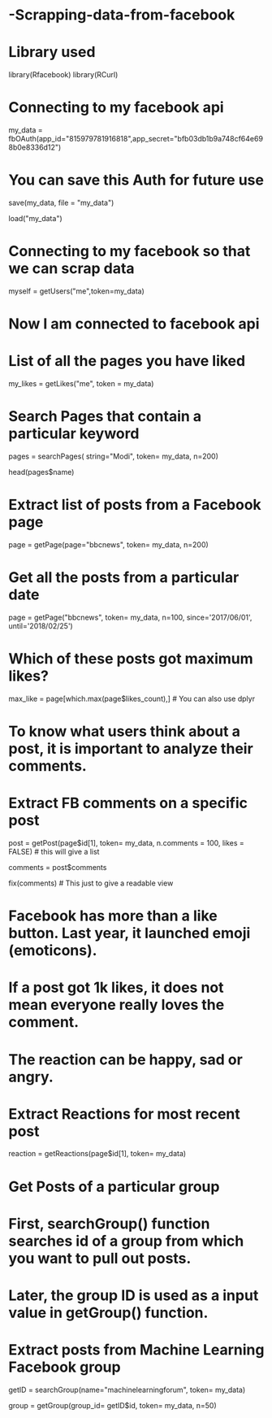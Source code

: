 # -Scrapping-data-from-facebook
# Library used

library(Rfacebook)
library(RCurl)

# Connecting to my facebook api

my_data = fbOAuth(app_id="815979781916818",app_secret="bfb03db1b9a748cf64e698b0e8336d12")

# You can save this Auth for future use

save(my_data, file = "my_data")

load("my_data")

# Connecting to my facebook so that we can scrap data 

myself = getUsers("me",token=my_data)

# Now I am connected to facebook api

# List of all the pages you have liked

my_likes = getLikes("me", token = my_data)

# Search Pages that contain a particular keyword

pages = searchPages( string="Modi", token= my_data, n=200)

head(pages$name)

# Extract list of posts from a Facebook page

page = getPage(page="bbcnews", token= my_data, n=200)

# Get all the posts from a particular date

page = getPage("bbcnews", token= my_data, n=100,
                since='2017/06/01', until='2018/02/25')

# Which of these posts got maximum likes?

max_like = page[which.max(page$likes_count),] # You can also use dplyr

# To know what users think about a post, it is important to analyze their comments.
# Extract FB comments on a specific post

post = getPost(page$id[1], token= my_data, n.comments = 100, likes = FALSE) # this will give a list

comments = post$comments 

fix(comments) # This just to give a readable view

# Facebook has more than a like button. Last year, it launched emoji (emoticons). 
# If a post got 1k likes, it does not mean everyone really loves the comment. 
# The reaction can be happy, sad or angry.

# Extract Reactions for most recent post

reaction = getReactions(page$id[1], token= my_data)

# Get Posts of a particular group
# First, searchGroup() function searches id of a group from which you want to pull out posts. 
# Later, the group ID is used as a input value in getGroup() function.

# Extract posts from Machine Learning Facebook group

getID = searchGroup(name="machinelearningforum", token= my_data)

group = getGroup(group_id= getID$id, token= my_data, n=50)



